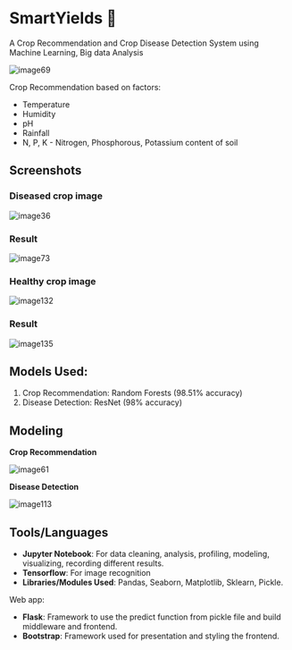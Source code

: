# SmartYields :seedling:	

A Crop Recommendation and Crop Disease Detection System using Machine Learning, Big data Analysis

![image69](https://user-images.githubusercontent.com/24353136/221272497-fd0e707f-4f70-4df2-be4d-14d61570e24c.png)

Crop Recommendation based on factors:

- Temperature
- Humidity
- pH
- Rainfall
- N, P, K - Nitrogen, Phosphorous, Potassium content of soil

## Screenshots

### Diseased crop image

![image36](https://user-images.githubusercontent.com/24353136/221272675-dd5a90b7-fff5-4088-911b-7636e83714c7.png)

### Result

![image73](https://user-images.githubusercontent.com/24353136/221272755-194f63a8-1eda-44e1-9545-be069c8d7cba.png)

### Healthy crop image

![image132](https://user-images.githubusercontent.com/24353136/221272855-cbd29a17-24f3-4020-8fbf-6d94b44119c4.png)

### Result

![image135](https://user-images.githubusercontent.com/24353136/221272832-6c395dee-e1fc-4dbc-ab71-c217f3eb36cf.png)

## Models Used:

1. Crop Recommendation: Random Forests (98.51% accuracy)
2. Disease Detection: ResNet (98% accuracy)

## Modeling

**Crop Recommendation**

![image61](https://user-images.githubusercontent.com/24353136/221276479-a1cbb780-b189-4889-b696-144a71ae3ece.png)

**Disease Detection**

![image113](https://user-images.githubusercontent.com/24353136/221276874-f5f8fc99-2e7d-455e-9c71-367dd273f25a.png)

## Tools/Languages

- **Jupyter Notebook**: For data cleaning, analysis, profiling, modeling, visualizing, recording different results.
- **Tensorflow**: For image recognition
- **Libraries/Modules Used**: Pandas, Seaborn, Matplotlib, Sklearn, Pickle.

Web app:

- **Flask**: Framework to use the predict function from pickle file and build middleware and frontend.
- **Bootstrap**: Framework used for presentation and styling the frontend.

